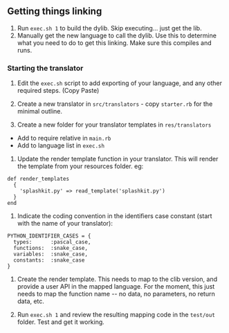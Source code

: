 ## Getting things linking

1. Run `exec.sh 1` to build the dylib. Skip executing... just get the lib.
1. Manually get the new language to call the dylib. Use this to determine what you need to do to get this linking. Make sure this compiles and runs.

### Starting the translator

1. Edit the `exec.sh` script to add exporting of your language, and any other required steps. (Copy Paste)

1. Create a new translator in `src/translators` - copy `starter.rb` for the minimal outline.

1. Create a new folder for your translator templates in `res/translators`
  - Add to require relative in `main.rb`
  - Add to language list in `exec.sh`

1. Update the render template function in your translator. This will render the template from your resources folder. eg:
```
def render_templates
  {
    'splashkit.py' => read_template('splashkit.py')
  }
end
```

1. Indicate the coding convention in the identifiers case constant (start with the name of your translator):
```
PYTHON_IDENTIFIER_CASES = {
  types:      :pascal_case,
  functions:  :snake_case,
  variables:  :snake_case,
  constants:  :snake_case
}
```

1. Create the render template. This needs to map to the clib version, and provide a user API in the mapped language. For the moment, this just needs to map the function name -- no data, no parameters, no return data, etc.

1. Run `exec.sh 1` and review the resulting mapping code in the `test/out` folder. Test and get it working.
